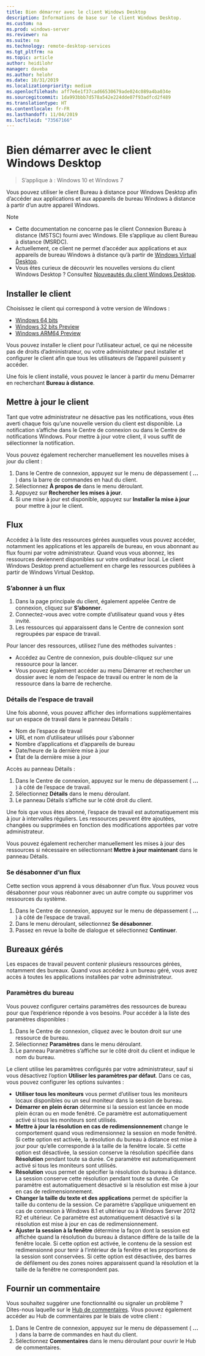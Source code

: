 ```yaml
---
title: Bien démarrer avec le client Windows Desktop
description: Informations de base sur le client Windows Desktop.
ms.custom: na
ms.prod: windows-server
ms.reviewer: na
ms.suite: na
ms.technology: remote-desktop-services
ms.tgt_pltfrm: na
ms.topic: article
author: heidilohr
manager: daveba
ms.author: helohr
ms.date: 10/31/2019
ms.localizationpriority: medium
ms.openlocfilehash: aff7e6e1f37cad66530679ade024c089a4ba034e
ms.sourcegitcommit: 1da993bbb7d578a542e224dde07f93adfcd2f489
ms.translationtype: HT
ms.contentlocale: fr-FR
ms.lasthandoff: 11/04/2019
ms.locfileid: "73567166"
---
```

# <a name="get-started-with-the-windows-desktop-client"></a>Bien démarrer avec le client Windows Desktop

>S’applique à : Windows 10 et Windows 7

Vous pouvez utiliser le client Bureau à distance pour Windows Desktop afin d’accéder aux applications et aux appareils de bureau Windows à distance à partir d’un autre appareil Windows.

> [!NOTE]
> - Cette documentation ne concerne pas le client Connexion Bureau à distance (MSTSC) fourni avec Windows. Elle s’applique au client Bureau à distance (MSRDC).
> - Actuellement, ce client ne permet d’accéder aux applications et aux appareils de bureau Windows à distance qu’à partir de [Windows Virtual Desktop](https://aka.ms/wvd).
> - Vous êtes curieux de découvrir les nouvelles versions du client Windows Desktop ? Consultez [Nouveautés du client Windows Desktop](windowsdesktop-whatsnew.md).

## <a name="install-the-client"></a>Installer le client

Choisissez le client qui correspond à votre version de Windows :

- [Windows 64 bits](https://go.microsoft.com/fwlink/?linkid=2068602)
- [Windows 32 bits Preview](https://go.microsoft.com/fwlink/?linkid=2098960)
- [Windows ARM64 Preview](https://go.microsoft.com/fwlink/?linkid=2098961)

Vous pouvez installer le client pour l’utilisateur actuel, ce qui ne nécessite pas de droits d’administrateur, ou votre administrateur peut installer et configurer le client afin que tous les utilisateurs de l’appareil puissent y accéder.

Une fois le client installé, vous pouvez le lancer à partir du menu Démarrer en recherchant **Bureau à distance**.

## <a name="update-the-client"></a>Mettre à jour le client

Tant que votre administrateur ne désactive pas les notifications, vous êtes averti chaque fois qu’une nouvelle version du client est disponible. La notification s’affiche dans le Centre de connexion ou dans le Centre de notifications Windows. Pour mettre à jour votre client, il vous suffit de sélectionner la notification.

Vous pouvez également rechercher manuellement les nouvelles mises à jour du client :

1. Dans le Centre de connexion, appuyez sur le menu de dépassement ( **...** ) dans la barre de commandes en haut du client.
2. Sélectionnez **À propos de** dans le menu déroulant.
3. Appuyez sur **Rechercher les mises à jour**.
4. Si une mise à jour est disponible, appuyez sur **Installer la mise à jour** pour mettre à jour le client.

## <a name="feeds"></a>Flux

Accédez à la liste des ressources gérées auxquelles vous pouvez accéder, notamment les applications et les appareils de bureau, en vous abonnant au flux fourni par votre administrateur. Quand vous vous abonnez, les ressources deviennent disponibles sur votre ordinateur local. Le client Windows Desktop prend actuellement en charge les ressources publiées à partir de Windows Virtual Desktop.

### <a name="subscribe-to-a-feed"></a>S’abonner à un flux

1. Dans la page principale du client, également appelée Centre de connexion, cliquez sur **S’abonner**.
2. Connectez-vous avec votre compte d’utilisateur quand vous y êtes invité.
3. Les ressources qui apparaissent dans le Centre de connexion sont regroupées par espace de travail.

Pour lancer des ressources, utilisez l’une des méthodes suivantes :

- Accédez au Centre de connexion, puis double-cliquez sur une ressource pour la lancer.
- Vous pouvez également accéder au menu Démarrer et rechercher un dossier avec le nom de l’espace de travail ou entrer le nom de la ressource dans la barre de recherche.

### <a name="workspace-details"></a>Détails de l’espace de travail

Une fois abonné, vous pouvez afficher des informations supplémentaires sur un espace de travail dans le panneau Détails :

- Nom de l’espace de travail
- URL et nom d’utilisateur utilisés pour s’abonner
- Nombre d’applications et d’appareils de bureau
- Date/heure de la dernière mise à jour
- État de la dernière mise à jour

Accès au panneau Détails :

1. Dans le Centre de connexion, appuyez sur le menu de dépassement ( **...** ) à côté de l’espace de travail.
2. Sélectionnez **Détails** dans le menu déroulant.
3. Le panneau Détails s’affiche sur le côté droit du client.

Une fois que vous êtes abonné, l’espace de travail est automatiquement mis à jour à intervalles réguliers. Les ressources peuvent être ajoutées, changées ou supprimées en fonction des modifications apportées par votre administrateur.

Vous pouvez également rechercher manuellement les mises à jour des ressources si nécessaire en sélectionnant **Mettre à jour maintenant** dans le panneau Détails.

### <a name="unsubscribe-from-a-feed"></a>Se désabonner d’un flux

Cette section vous apprend à vous désabonner d’un flux. Vous pouvez vous désabonner pour vous réabonner avec un autre compte ou supprimer vos ressources du système.

1. Dans le Centre de connexion, appuyez sur le menu de dépassement ( **...** ) à côté de l’espace de travail.
2. Dans le menu déroulant, sélectionnez **Se désabonner**.
3. Passez en revue la boîte de dialogue et sélectionnez **Continuer**.

## <a name="managed-desktops"></a>Bureaux gérés

Les espaces de travail peuvent contenir plusieurs ressources gérées, notamment des bureaux. Quand vous accédez à un bureau géré, vous avez accès à toutes les applications installées par votre administrateur.

### <a name="desktop-settings"></a>Paramètres du bureau

Vous pouvez configurer certains paramètres des ressources de bureau pour que l’expérience réponde à vos besoins. Pour accéder à la liste des paramètres disponibles :

1. Dans le Centre de connexion, cliquez avec le bouton droit sur une ressource de bureau.
2. Sélectionnez **Paramètres** dans le menu déroulant.
3. Le panneau Paramètres s’affiche sur le côté droit du client et indique le nom du bureau.

Le client utilise les paramètres configurés par votre administrateur, sauf si vous désactivez l’option **Utiliser les paramètres par défaut**. Dans ce cas, vous pouvez configurer les options suivantes :

- **Utiliser tous les moniteurs** vous permet d’utiliser tous les moniteurs locaux disponibles ou un seul moniteur dans la session de bureau.
- **Démarrer en plein écran** détermine si la session est lancée en mode plein écran ou en mode fenêtré. Ce paramètre est automatiquement activé si tous les moniteurs sont utilisés.
- **Mettre à jour la résolution en cas de redimensionnement** change le comportement quand vous redimensionnez la session en mode fenêtré. Si cette option est activée, la résolution du bureau à distance est mise à jour pour qu’elle corresponde à la taille de la fenêtre locale. Si cette option est désactivée, la session conserve la résolution spécifiée dans **Résolution** pendant toute sa durée. Ce paramètre est automatiquement activé si tous les moniteurs sont utilisés.
- **Résolution** vous permet de spécifier la résolution du bureau à distance. La session conserve cette résolution pendant toute sa durée. Ce paramètre est automatiquement désactivé si la résolution est mise à jour en cas de redimensionnement.
- **Changer la taille du texte et des applications** permet de spécifier la taille du contenu de la session. Ce paramètre s’applique uniquement en cas de connexion à Windows 8.1 et ultérieur ou à Windows Server 2012 R2 et ultérieur. Ce paramètre est automatiquement désactivé si la résolution est mise à jour en cas de redimensionnement.
- **Ajuster la session à la fenêtre** détermine la façon dont la session est affichée quand la résolution du bureau à distance diffère de la taille de la fenêtre locale. Si cette option est activée, le contenu de la session est redimensionné pour tenir à l’intérieur de la fenêtre et les proportions de la session sont conservées. Si cette option est désactivée, des barres de défilement ou des zones noires apparaissent quand la résolution et la taille de la fenêtre ne correspondent pas.

## <a name="provide-feedback"></a>Fournir un commentaire

Vous souhaitez suggérer une fonctionnalité ou signaler un problème ? Dites-nous laquelle sur le [Hub de commentaires](feedback-hub://?tabid=2&contextid=883). Vous pouvez également accéder au Hub de commentaires par le biais de votre client :

1. Dans le Centre de connexion, appuyez sur le menu de dépassement ( **...** ) dans la barre de commandes en haut du client.
2. Sélectionnez **Commentaires** dans le menu déroulant pour ouvrir le Hub de commentaires.
